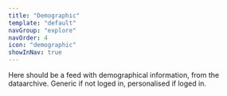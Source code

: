 ```yaml
---
title: "Demographic"
template: "default"
navGroup: "explore"
navOrder: 4 
icon: "demographic" 
showInNav: true
---
```



Here should be a feed with demographical information, from the dataarchive. Generic if not loged in, personalised if loged in.